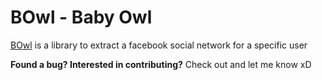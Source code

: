 BOwl - Baby Owl 
====
[BOwl](https://github.com/eduardo-salazar/bowl) is a library to extract a facebook social network for a specific user


**Found a bug? Interested in contributing?** Check out and let me know xD
